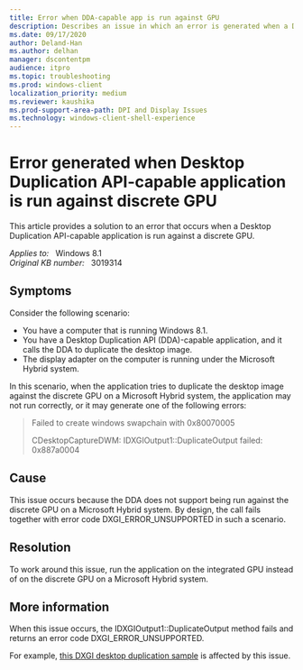 ```yaml
---
title: Error when DDA-capable app is run against GPU
description: Describes an issue in which an error is generated when a Desktop Duplication API-capable application is run against a discrete GPU on a computer that is running Windows 8.1.
ms.date: 09/17/2020
author: Deland-Han 
ms.author: delhan
manager: dscontentpm
audience: itpro
ms.topic: troubleshooting
ms.prod: windows-client
localization_priority: medium
ms.reviewer: kaushika
ms.prod-support-area-path: DPI and Display Issues
ms.technology: windows-client-shell-experience
---
```

# Error generated when Desktop Duplication API-capable application is run against discrete GPU

This article provides a solution to an error that occurs when a Desktop Duplication API-capable application is run against a discrete GPU.

_Applies to:_ &nbsp; Windows 8.1  
_Original KB number:_ &nbsp; 3019314

## Symptoms

Consider the following scenario:

- You have a computer that is running Windows 8.1.
- You have a Desktop Duplication API (DDA)-capable application, and it calls the DDA to duplicate the desktop image.
- The display adapter on the computer is running under the Microsoft Hybrid system.

In this scenario, when the application tries to duplicate the desktop image against the discrete GPU on a Microsoft Hybrid system, the application may not run correctly, or it may generate one of the following errors:

> Failed to create windows swapchain with 0x80070005
>
> CDesktopCaptureDWM: IDXGIOutput1::DuplicateOutput failed: 0x887a0004

## Cause

This issue occurs because the DDA does not support being run against the discrete GPU on a Microsoft Hybrid system. By design, the call fails together with error code DXGI_ERROR_UNSUPPORTED in such a scenario.

## Resolution

To work around this issue, run the application on the integrated GPU instead of on the discrete GPU on a Microsoft Hybrid system.

## More information

When this issue occurs, the IDXGIOutput1::DuplicateOutput method fails and returns an error code DXGI_ERROR_UNSUPPORTED.

For example, [this DXGI desktop duplication sample](/samples/browse/?-samples) is affected by this issue.
